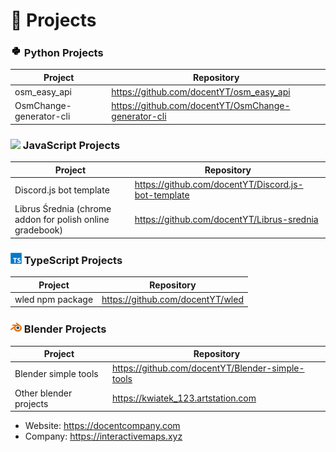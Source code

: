 # :file_folder: Projects

### <img src='https://raw.githubusercontent.com/vorillaz/devicons/ba75593fdf8d66496676a90cbf127d721f73e961/!SVG/python.svg' width='18'/> Python Projects
Project | Repository
------- | ----------
osm_easy_api | https://github.com/docentYT/osm_easy_api
OsmChange-generator-cli | https://github.com/docentYT/OsmChange-generator-cli

### <img src='https://raw.github.com/voodootikigod/logo.js/master/js.png' width='18'/> JavaScript Projects
Project | Repository
------- | ----------
Discord.js bot template | https://github.com/docentYT/Discord.js-bot-template
Librus Średnia (chrome addon for polish online gradebook) | https://github.com/docentYT/Librus-srednia

### <img src="https://raw.githubusercontent.com/devicons/devicon/master/icons/typescript/typescript-original.svg" width="18"/> TypeScript Projects
Project | Repository
------------ | -------------
wled npm package | https://github.com/docentYT/wled

### <img src="https://raw.githubusercontent.com/devicons/devicon/master/icons/blender/blender-original.svg" width="18"/> Blender Projects
Project | Repository
------------ | -------------
Blender simple tools | https://github.com/docentYT/Blender-simple-tools
Other blender projects | https://kwiatek_123.artstation.com

- Website: https://docentcompany.com
- Company: https://interactivemaps.xyz
